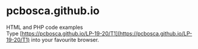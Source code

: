 # pcbosca.github.io
HTML and PHP code examples<br>
Type [https://pcbosca.github.io/LP-19-20/T1](https://pcbosca.github.io/LP-19-20/T1) into your favourite browser.
